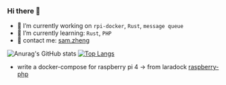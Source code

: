 ### Hi there 👋

<!--
**sam33339999/sam33339999** is a ✨ _special_ ✨ repository because its `README.md` (this file) appears on your GitHub profile.

Here are some ideas to get you started:

- 🔭 I’m currently working on ...
- 🌱 I’m currently learning ...
- 👯 I’m looking to collaborate on ...
- 🤔 I’m looking for help with ...
- 💬 Ask me about ...
- 📫 How to reach me: ...
- 😄 Pronouns: ...
- ⚡ Fun fact: ...
-->
- 🔭 I’m currently working on `rpi-docker`, `Rust`, `message queue`
- 🌱 I’m currently learning: `Rust`, `PHP`
- 💬 contact me: <a href = "mailto: sam33339999@gmail.com">sam.zheng</a>

![Anurag's GitHub stats](https://github-readme-stats.vercel.app/api?username=sam33339999&show_icons=true&theme=gruvbox)
[![Top Langs](https://github-readme-stats.vercel.app/api/top-langs/?username=sam33339999&theme=gruvbox&layout=compact)](https://github.com/anuraghazra/github-readme-stats)

- write a docker-compose for raspberry pi 4 -> from laradock [raspberry-php](https://github.com/sam33339999/raspberry-php)
